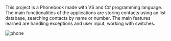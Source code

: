 This project is a Phonebook made with VS and C# programming language. The main functionalities of the applications are storing contacts using an list database, searching contacts by name or number. The main features learned are handling exceptions and user input, working with switches.

![phone](https://user-images.githubusercontent.com/115250887/206471702-90ba844b-eb57-4343-af2a-10f743187b74.PNG)
